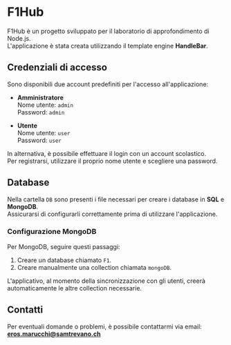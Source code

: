 # F1Hub

F1Hub è un progetto sviluppato per il laboratorio di approfondimento di Node.js.  
L'applicazione è stata creata utilizzando il template engine **HandleBar**.

## Credenziali di accesso

Sono disponibili due account predefiniti per l'accesso all'applicazione:

- **Amministratore**  
  Nome utente: `admin`  
  Password: `admin`

- **Utente**  
  Nome utente: `user`  
  Password: `user`

In alternativa, è possibile effettuare il login con un account scolastico.  
Per registrarsi, utilizzare il proprio nome utente e scegliere una password.

## Database

Nella cartella `DB` sono presenti i file necessari per creare i database in **SQL** e **MongoDB**.  
Assicurarsi di configurarli correttamente prima di utilizzare l'applicazione.

### Configurazione MongoDB

Per MongoDB, seguire questi passaggi:  
1. Creare un database chiamato `F1`.  
2. Creare manualmente una collection chiamata `mongoDB`.  

L'applicativo, al momento della sincronizzazione con gli utenti, creerà automaticamente le altre collection necessarie.

## Contatti

Per eventuali domande o problemi, è possibile contattarmi via email:  
**eros.marucchi@samtrevano.ch**
